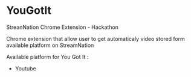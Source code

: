 YouGotIt
========

StreanNation Chrome Extension - Hackathon


Chrome extension that allow user to get automaticaly video stored form available platform on StreamNation

Available platform for You Got It :

 - Youtube
